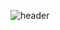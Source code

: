 ![header](https://capsule-render.vercel.app/api?type=waving&color=002c5f&height=300&section=header&text=capsule%20render&fontSize=90)
<!--
Here are some ideas to get you started:

- 🔭 I’m currently working on ...
- 🌱 I’m currently learning ...
- 👯 I’m looking to collaborate on ...
- 🤔 I’m looking for help with ...
- 💬 Ask me about ...
- 📫 How to reach me: ...
- 😄 Pronouns: ...
- ⚡ Fun fact: ...
-->
